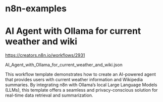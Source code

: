 # n8n-examples

# AI Agent with Ollama for current weather and wiki

https://creators.n8n.io/workflows/2931

AI_Agent_with_Ollama_for_current_weather_and_wiki.json

This workflow template demonstrates how to create an AI-powered agent that provides users with current weather information and Wikipedia summaries. By integrating n8n with Ollama’s local Large Language Models (LLMs), this template offers a seamless and privacy-conscious solution for real-time data retrieval and summarization.
